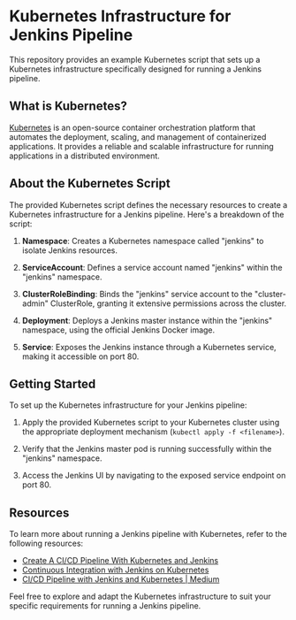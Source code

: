 # Kubernetes Infrastructure for Jenkins Pipeline

This repository provides an example Kubernetes script that sets up a Kubernetes infrastructure specifically designed for running a Jenkins pipeline.

## What is Kubernetes?

[Kubernetes](https://kubernetes.io/) is an open-source container orchestration platform that automates the deployment, scaling, and management of containerized applications. It provides a reliable and scalable infrastructure for running applications in a distributed environment.

## About the Kubernetes Script

The provided Kubernetes script defines the necessary resources to create a Kubernetes infrastructure for a Jenkins pipeline. Here's a breakdown of the script:

1. **Namespace**: Creates a Kubernetes namespace called "jenkins" to isolate Jenkins resources.

2. **ServiceAccount**: Defines a service account named "jenkins" within the "jenkins" namespace.

3. **ClusterRoleBinding**: Binds the "jenkins" service account to the "cluster-admin" ClusterRole, granting it extensive permissions across the cluster.

4. **Deployment**: Deploys a Jenkins master instance within the "jenkins" namespace, using the official Jenkins Docker image.

5. **Service**: Exposes the Jenkins instance through a Kubernetes service, making it accessible on port 80.

## Getting Started

To set up the Kubernetes infrastructure for your Jenkins pipeline:

1. Apply the provided Kubernetes script to your Kubernetes cluster using the appropriate deployment mechanism (`kubectl apply -f <filename>`).

2. Verify that the Jenkins master pod is running successfully within the "jenkins" namespace.

3. Access the Jenkins UI by navigating to the exposed service endpoint on port 80.

## Resources

To learn more about running a Jenkins pipeline with Kubernetes, refer to the following resources:

- [Create A CI/CD Pipeline With Kubernetes and Jenkins](https://www.weave.works/blog/create-a-cicd-pipeline-with-kubernetes-and-jenkins)
- [Continuous Integration with Jenkins on Kubernetes](https://piotrminkowski.com/2020/11/10/continuous-integration-with-jenkins-on-kubernetes/)
- [CI/CD Pipeline with Jenkins and Kubernetes | Medium](https://narsimhulu-464.medium.com/ci-cd-pipeline-with-jenkins-and-k8s-part-1-10c4d603c4c5)

Feel free to explore and adapt the Kubernetes infrastructure to suit your specific requirements for running a Jenkins pipeline.